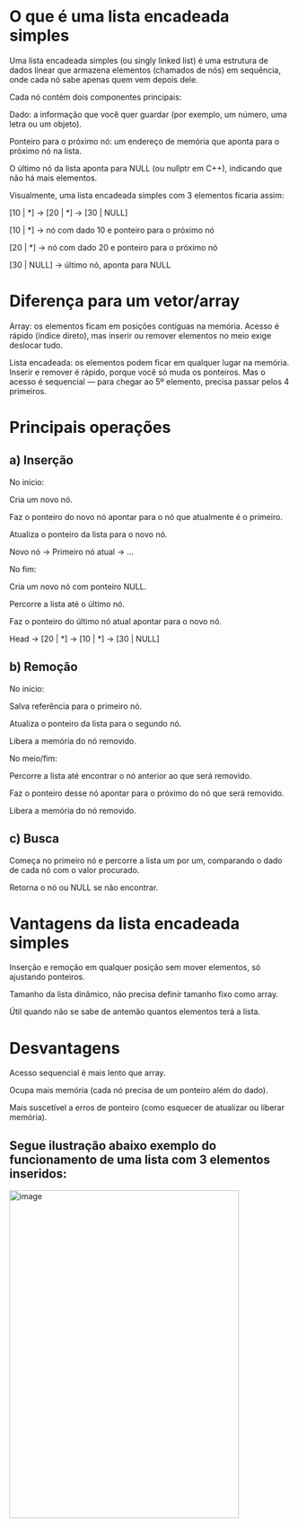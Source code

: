 # O que é uma lista encadeada simples

Uma lista encadeada simples (ou singly linked list) é uma estrutura de dados linear que armazena elementos (chamados de nós) em sequência, onde cada nó sabe apenas quem vem depois dele.

Cada nó contém dois componentes principais:

Dado: a informação que você quer guardar (por exemplo, um número, uma letra ou um objeto).

Ponteiro para o próximo nó: um endereço de memória que aponta para o próximo nó na lista.

O último nó da lista aponta para NULL (ou nullptr em C++), indicando que não há mais elementos.

Visualmente, uma lista encadeada simples com 3 elementos ficaria assim:

[10 | *] -> [20 | *] -> [30 | NULL]


[10 | *] → nó com dado 10 e ponteiro para o próximo nó

[20 | *] → nó com dado 20 e ponteiro para o próximo nó

[30 | NULL] → último nó, aponta para NULL

# Diferença para um vetor/array

Array: os elementos ficam em posições contíguas na memória. Acesso é rápido (índice direto), mas inserir ou remover elementos no meio exige deslocar tudo.

Lista encadeada: os elementos podem ficar em qualquer lugar na memória. Inserir e remover é rápido, porque você só muda os ponteiros. Mas o acesso é sequencial — para chegar ao 5º elemento, precisa passar pelos 4 primeiros.

# Principais operações
## a) Inserção

No início:

Cria um novo nó.

Faz o ponteiro do novo nó apontar para o nó que atualmente é o primeiro.

Atualiza o ponteiro da lista para o novo nó.

Novo nó -> Primeiro nó atual -> ...

No fim:

Cria um novo nó com ponteiro NULL.

Percorre a lista até o último nó.

Faz o ponteiro do último nó atual apontar para o novo nó.

Head -> [20 | *] -> [10 | *] -> [30 | NULL]

## b) Remoção

No início:

Salva referência para o primeiro nó.

Atualiza o ponteiro da lista para o segundo nó.

Libera a memória do nó removido.

No meio/fim:

Percorre a lista até encontrar o nó anterior ao que será removido.

Faz o ponteiro desse nó apontar para o próximo do nó que será removido.

Libera a memória do nó removido.

## c) Busca

Começa no primeiro nó e percorre a lista um por um, comparando o dado de cada nó com o valor procurado.

Retorna o nó ou NULL se não encontrar.

# Vantagens da lista encadeada simples

Inserção e remoção em qualquer posição sem mover elementos, só ajustando ponteiros.

Tamanho da lista dinâmico, não precisa definir tamanho fixo como array.

Útil quando não se sabe de antemão quantos elementos terá a lista.

# Desvantagens

Acesso sequencial é mais lento que array.

Ocupa mais memória (cada nó precisa de um ponteiro além do dado).

Mais suscetível a erros de ponteiro (como esquecer de atualizar ou liberar memória).

## Segue ilustração abaixo exemplo do funcionamento de uma lista com 3 elementos inseridos:

<img width="409" height="584" alt="image" src="https://github.com/user-attachments/assets/3c78e4be-1d2f-4cca-bf3d-b932fdb5e2e9" />

